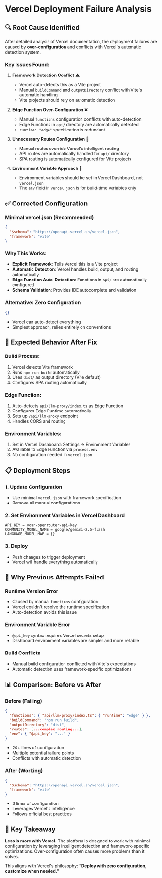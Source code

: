 # Vercel Deployment Failure Analysis

## 🔍 **Root Cause Identified**

After detailed analysis of Vercel documentation, the deployment failures are caused by **over-configuration** and conflicts with Vercel's automatic detection system.

### **Key Issues Found:**

1. **Framework Detection Conflict** ⚠️
   - Vercel auto-detects this as a Vite project
   - Manual `buildCommand` and `outputDirectory` conflict with Vite's automatic handling
   - Vite projects should rely on automatic detection

2. **Edge Function Over-Configuration** ❌
   - Manual `functions` configuration conflicts with auto-detection
   - Edge Functions in `api/` directory are automatically detected
   - `runtime: "edge"` specification is redundant

3. **Unnecessary Routes Configuration** 🔄
   - Manual routes override Vercel's intelligent routing
   - API routes are automatically handled for `api/` directory
   - SPA routing is automatically configured for Vite projects

4. **Environment Variable Approach** 🔧
   - Environment variables should be set in Vercel Dashboard, not `vercel.json`
   - The `env` field in `vercel.json` is for build-time variables only

## ✅ **Corrected Configuration**

### **Minimal vercel.json (Recommended)**
```json
{
  "$schema": "https://openapi.vercel.sh/vercel.json",
  "framework": "vite"
}
```

### **Why This Works:**
- **Explicit Framework**: Tells Vercel this is a Vite project
- **Automatic Detection**: Vercel handles build, output, and routing automatically
- **Edge Function Auto-Detection**: Functions in `api/` are automatically configured
- **Schema Validation**: Provides IDE autocomplete and validation

### **Alternative: Zero Configuration**
```json
{}
```
- Vercel can auto-detect everything
- Simplest approach, relies entirely on conventions

## 🚀 **Expected Behavior After Fix**

### **Build Process:**
1. Vercel detects Vite framework
2. Runs `npm run build` automatically
3. Uses `dist/` as output directory (Vite default)
4. Configures SPA routing automatically

### **Edge Function:**
1. Auto-detects `api/llm-proxy/index.ts` as Edge Function
2. Configures Edge Runtime automatically
3. Sets up `/api/llm-proxy` endpoint
4. Handles CORS and routing

### **Environment Variables:**
1. Set in Vercel Dashboard: Settings → Environment Variables
2. Available to Edge Function via `process.env`
3. No configuration needed in `vercel.json`

## 📋 **Deployment Steps**

### **1. Update Configuration**
- Use minimal `vercel.json` with framework specification
- Remove all manual configurations

### **2. Set Environment Variables in Vercel Dashboard**
```
API_KEY = your-openrouter-api-key
COMMUNITY_MODEL_NAME = google/gemini-2.5-flash
LANGUAGE_MODEL_MAP = {}
```

### **3. Deploy**
- Push changes to trigger deployment
- Vercel will handle everything automatically

## 🔧 **Why Previous Attempts Failed**

### **Runtime Version Error**
- Caused by manual `functions` configuration
- Vercel couldn't resolve the runtime specification
- Auto-detection avoids this issue

### **Environment Variable Error**
- `@api_key` syntax requires Vercel secrets setup
- Dashboard environment variables are simpler and more reliable

### **Build Conflicts**
- Manual build configuration conflicted with Vite's expectations
- Automatic detection uses framework-specific optimizations

## 📊 **Comparison: Before vs After**

### **Before (Failing)**
```json
{
  "functions": { "api/llm-proxy/index.ts": { "runtime": "edge" } },
  "buildCommand": "npm run build",
  "outputDirectory": "dist",
  "routes": [...complex routing...],
  "env": { "@api_key": "..." }
}
```
- 20+ lines of configuration
- Multiple potential failure points
- Conflicts with automatic detection

### **After (Working)**
```json
{
  "$schema": "https://openapi.vercel.sh/vercel.json",
  "framework": "vite"
}
```
- 3 lines of configuration
- Leverages Vercel's intelligence
- Follows official best practices

## 🎯 **Key Takeaway**

**Less is more with Vercel.** The platform is designed to work with minimal configuration by leveraging intelligent detection and framework-specific optimizations. Over-configuration often causes more problems than it solves.

This aligns with Vercel's philosophy: **"Deploy with zero configuration, customize when needed."**